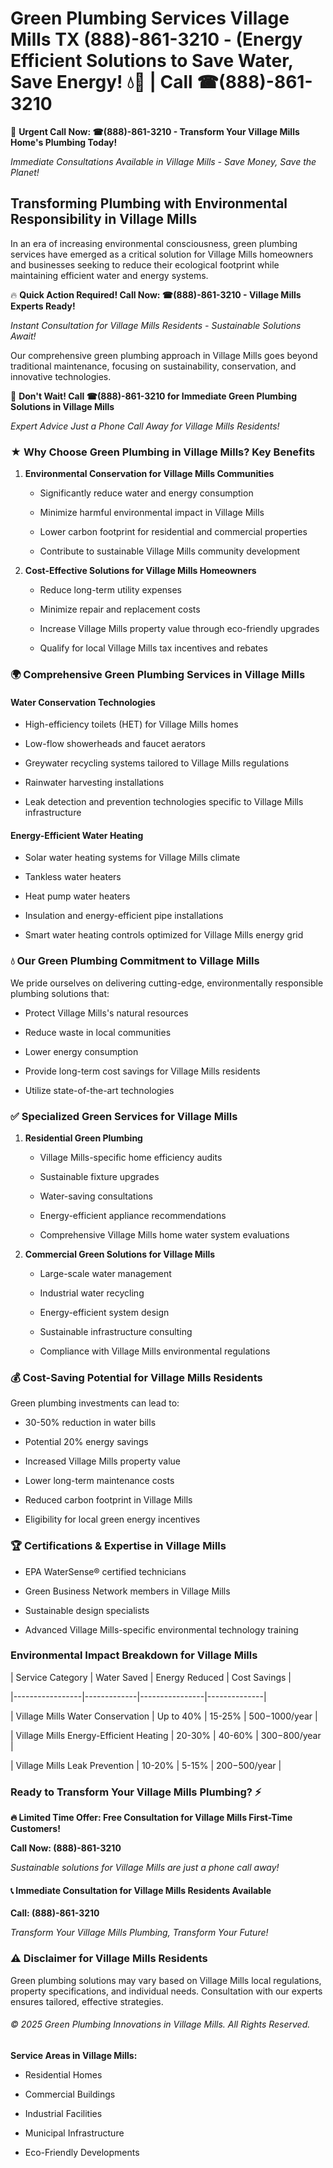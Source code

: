 # Green Plumbing Services Village Mills TX (888)-861-3210 - (Energy Efficient Solutions to Save Water, Save Energy! 💧🌿 | Call ☎(888)-861-3210

🚨 **Urgent Call Now: ☎(888)-861-3210 - Transform Your Village Mills Home's Plumbing Today!**
*Immediate Consultations Available in Village Mills - Save Money, Save the Planet!*

## Transforming Plumbing with Environmental Responsibility in Village Mills

In an era of increasing environmental consciousness, green plumbing services have emerged as a critical solution for Village Mills homeowners and businesses seeking to reduce their ecological footprint while maintaining efficient water and energy systems. 

🔥 **Quick Action Required! Call Now: ☎(888)-861-3210 - Village Mills Experts Ready!**
*Instant Consultation for Village Mills Residents - Sustainable Solutions Await!*

Our comprehensive green plumbing approach in Village Mills goes beyond traditional maintenance, focusing on sustainability, conservation, and innovative technologies.

🚨 **Don't Wait! Call ☎(888)-861-3210 for Immediate Green Plumbing Solutions in Village Mills**
*Expert Advice Just a Phone Call Away for Village Mills Residents!*

### ★ Why Choose Green Plumbing in Village Mills? Key Benefits

1. **Environmental Conservation for Village Mills Communities** 
   - Significantly reduce water and energy consumption
   - Minimize harmful environmental impact in Village Mills
   - Lower carbon footprint for residential and commercial properties
   - Contribute to sustainable Village Mills community development

2. **Cost-Effective Solutions for Village Mills Homeowners** 
   - Reduce long-term utility expenses
   - Minimize repair and replacement costs
   - Increase Village Mills property value through eco-friendly upgrades
   - Qualify for local Village Mills tax incentives and rebates

### 🌍 Comprehensive Green Plumbing Services in Village Mills

#### Water Conservation Technologies
- High-efficiency toilets (HET) for Village Mills homes
- Low-flow showerheads and faucet aerators
- Greywater recycling systems tailored to Village Mills regulations
- Rainwater harvesting installations
- Leak detection and prevention technologies specific to Village Mills infrastructure

#### Energy-Efficient Water Heating
- Solar water heating systems for Village Mills climate
- Tankless water heaters
- Heat pump water heaters
- Insulation and energy-efficient pipe installations
- Smart water heating controls optimized for Village Mills energy grid

### 💧 Our Green Plumbing Commitment to Village Mills

We pride ourselves on delivering cutting-edge, environmentally responsible plumbing solutions that:
- Protect Village Mills's natural resources
- Reduce waste in local communities
- Lower energy consumption
- Provide long-term cost savings for Village Mills residents
- Utilize state-of-the-art technologies

### ✅ Specialized Green Services for Village Mills

1. **Residential Green Plumbing**
   - Village Mills-specific home efficiency audits
   - Sustainable fixture upgrades
   - Water-saving consultations
   - Energy-efficient appliance recommendations
   - Comprehensive Village Mills home water system evaluations

2. **Commercial Green Solutions for Village Mills**
   - Large-scale water management
   - Industrial water recycling
   - Energy-efficient system design
   - Sustainable infrastructure consulting
   - Compliance with Village Mills environmental regulations

### 💰 Cost-Saving Potential for Village Mills Residents

Green plumbing investments can lead to:
- 30-50% reduction in water bills
- Potential 20% energy savings
- Increased Village Mills property value
- Lower long-term maintenance costs
- Reduced carbon footprint in Village Mills
- Eligibility for local green energy incentives

### 🏆 Certifications & Expertise in Village Mills

- EPA WaterSense® certified technicians
- Green Business Network members in Village Mills
- Sustainable design specialists
- Advanced Village Mills-specific environmental technology training

### Environmental Impact Breakdown for Village Mills

| Service Category | Water Saved | Energy Reduced | Cost Savings |
|-----------------|-------------|----------------|--------------|
| Village Mills Water Conservation | Up to 40% | 15-25% | $500-$1000/year |
| Village Mills Energy-Efficient Heating | 20-30% | 40-60% | $300-$800/year |
| Village Mills Leak Prevention | 10-20% | 5-15% | $200-$500/year |

### Ready to Transform Your Village Mills Plumbing? ⚡

**🔥 Limited Time Offer: Free Consultation for Village Mills First-Time Customers!**

**Call Now: (888)-861-3210**
*Sustainable solutions for Village Mills are just a phone call away!*

#### 📞 Immediate Consultation for Village Mills Residents Available

**Call: (888)-861-3210**
*Transform Your Village Mills Plumbing, Transform Your Future!*

### ⚠️ Disclaimer for Village Mills Residents

Green plumbing solutions may vary based on Village Mills local regulations, property specifications, and individual needs. Consultation with our experts ensures tailored, effective strategies.

###### © 2025 Green Plumbing Innovations in Village Mills. All Rights Reserved.

**Service Areas in Village Mills:** 
- Residential Homes
- Commercial Buildings
- Industrial Facilities
- Municipal Infrastructure
- Eco-Friendly Developments